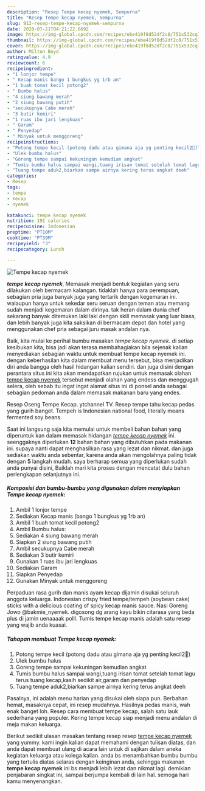 ```yaml
---
description: "Resep Tempe kecap nyemek, Sempurna"
title: "Resep Tempe kecap nyemek, Sempurna"
slug: 913-resep-tempe-kecap-nyemek-sempurna
date: 2020-07-21T04:21:22.669Z
image: https://img-global.cpcdn.com/recipes/ebe419f8d52df2c8/751x532cq70/tempe-kecap-nyemek-foto-resep-utama.jpg
thumbnail: https://img-global.cpcdn.com/recipes/ebe419f8d52df2c8/751x532cq70/tempe-kecap-nyemek-foto-resep-utama.jpg
cover: https://img-global.cpcdn.com/recipes/ebe419f8d52df2c8/751x532cq70/tempe-kecap-nyemek-foto-resep-utama.jpg
author: Milton Boyd
ratingvalue: 4.9
reviewcount: 6
recipeingredient:
- "1 lonjor tempe"
- " Kecap manis bango 1 bungkus yg 1rb an"
- "1 buah tomat kecil potong2"
- " Bumbu halus"
- "4 siung bawang merah"
- "2 siung bawang putih"
- "secukupnya Cabe merah"
- "3 butir kemiri"
- "1 ruas ibu jari lengkuas"
- " Garam"
- " Penyedap"
- " Minyak untuk menggoreng"
recipeinstructions:
- "Potong tempe kecil (potong dadu atau gimana aja yg penting kecil2🤭)"
- "Ulek bumbu halus"
- "Goreng tempe sampai kekuningan kemudian angkat"
- "Tumis bumbu halus sampai wangi,tuang irisan tomat setelah tomat lagu terus tuang kecap,kasih sedikit air,garam dan penyedap"
- "Tuang tempe aduk2,biarkan sampe airnya kering terus angkat deeh"
categories:
- Resep
tags:
- tempe
- kecap
- nyemek

katakunci: tempe kecap nyemek 
nutrition: 191 calories
recipecuisine: Indonesian
preptime: "PT10M"
cooktime: "PT39M"
recipeyield: "3"
recipecategory: Lunch

---
```



![Tempe kecap nyemek](https://img-global.cpcdn.com/recipes/ebe419f8d52df2c8/751x532cq70/tempe-kecap-nyemek-foto-resep-utama.jpg)

<b><i>tempe kecap nyemek</i></b>, Memasak menjadi bentuk kegiatan yang seru dilakukan oleh bermacam kalangan. tidaklah hanya para perempuan, sebagian pria juga banyak juga yang tertarik dengan kegemaran ini. walaupun hanya untuk sekedar seru seruan dengan teman atau memang sudah menjadi kegemaran dalam dirinya. tak heran dalam dunia chef sekarang banyak ditemukan laki laki dengan skill memasak yang luar biasa, dan lebih banyak juga kita saksikan di bermacam depot dan hotel yang menggunakan chef pria sebagai juru masak andalan nya.

Baik, kita mulai ke perihal bumbu masakan <i>tempe kecap nyemek</i>. di setiap kesibukan kita, bisa jadi akan terasa membahagiakan bila sejenak kalian menyediakan sebagian waktu untuk membuat tempe kecap nyemek ini. dengan keberhasilan kita dalam membuat menu tersebut, bisa menjadikan diri anda bangga oleh hasil hidangan kalian sendiri. dan juga disini dengan perantara situs ini kita akan mendapatkan rujukan untuk memasak olahan <u>tempe kecap nyemek</u> tersebut menjadi olahan yang endess dan menggugah selera, oleh sebab itu ingat ingat alamat situs ini di ponsel anda sebagai sebagian pedoman anda dalam memasak makanan baru yang endes.

Resep Oseng Tempe Kecap. ytchannel TV. Resep tempe tahu kecap pedas yang gurih banget. Tempeh is Indonesian national food, literally means fermented soy beans.


Saat ini langsung saja kita memulai untuk membeli bahan bahan yang diperuntuk kan dalam memasak hidangan <u><i>tempe kecap nyemek</i></u> ini. seenggaknya diperlukan <b>12</b> bahan bahan yang dibutuhkan pada makanan ini. supaya nanti dapat menghasilkan rasa yang lezat dan nikmat. dan juga sediakan waktu anda sebentar, karena anda akan mengolahnya paling tidak dengan <b>5</b> langkah mudah. saya berharap semua yang diperlukan sudah anda punyai disini, Baiklah mari kita proses dengan mencatat dulu bahan perlengkapan selanjutnya ini.

<!--inarticleads1-->

##### Komposisi dan bumbu-bumbu yang digunakan dalam menyiapkan Tempe kecap nyemek:

1. Ambil 1 lonjor tempe
1. Sediakan  Kecap manis (bango 1 bungkus yg 1rb an)
1. Ambil 1 buah tomat kecil potong2
1. Ambil  Bumbu halus:
1. Sediakan 4 siung bawang merah
1. Siapkan 2 siung bawang putih
1. Ambil secukupnya Cabe merah
1. Sediakan 3 butir kemiri
1. Gunakan 1 ruas ibu jari lengkuas
1. Sediakan  Garam
1. Siapkan  Penyedap
1. Gunakan  Minyak untuk menggoreng


Perpaduan rasa gurih dan manis ayam kecap dijamin disukai seluruh anggota keluarga. Indonesian crispy fried tempe/tempeh (soybean cake) sticks with a delicious coating of spicy kecap manis sauce. Nasi Goreng Jowo @bakmie_nyemek. digosong dg arang kayu bikin citarasa yang beda plus di jamin uenaaaak polll. Tumis tempe kecap manis adalah satu resep yang wajib anda kuasai. 

<!--inarticleads2-->

##### Tahapan membuat Tempe kecap nyemek:

1. Potong tempe kecil (potong dadu atau gimana aja yg penting kecil2🤭)
1. Ulek bumbu halus
1. Goreng tempe sampai kekuningan kemudian angkat
1. Tumis bumbu halus sampai wangi,tuang irisan tomat setelah tomat lagu terus tuang kecap,kasih sedikit air,garam dan penyedap
1. Tuang tempe aduk2,biarkan sampe airnya kering terus angkat deeh


Pasalnya, ini adalah menu harian yang disukai oleh siapa pun. Berbahan hemat, masaknya cepat, ini resep mudahnya. Hasilnya pedas manis, wah enak banget loh. Resep cara membuat tempe kecap, salah satu lauk sederhana yang populer. Kering tempe kecap siap menjadi menu andalan di meja makan keluarga. 

Berikut sedikit ulasan masakan tentang resep resep <u>tempe kecap nyemek</u> yang yummy. kami ingin kalian dapat memahami dengan tulisan diatas, dan anda dapat membuat ulang di acara lain untuk di sajikan dalam aneka kegiatan keluarga atau kolega kalian. anda bs menambahkan bumbu bumbu yang tertulis diatas selaras dengan keinginan anda, sehingga makanan <b>tempe kecap nyemek</b> ini bs menjadi lebih lezat dan nikmat lagi. demikian penjabaran singkat ini, sampai berjumpa kembali di lain hal. semoga hari kamu menyenangkan.

